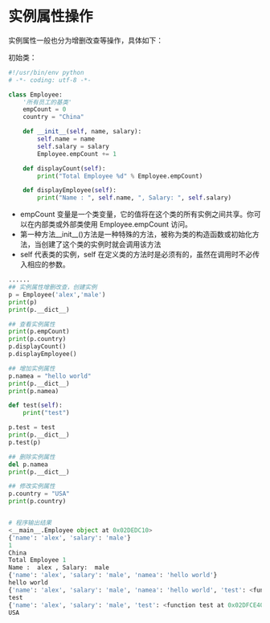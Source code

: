 # 实例属性操作

实例属性一般也分为增删改查等操作，具体如下：

初始类：

```python
#!/usr/bin/env python
# -*- coding: utf-8 -*-

class Employee:
    '所有员工的基类'
    empCount = 0
    country = "China"

    def __init__(self, name, salary):
        self.name = name
        self.salary = salary
        Employee.empCount += 1

    def displayCount(self):
        print("Total Employee %d" % Employee.empCount)

    def displayEmployee(self):
        print("Name : ", self.name, ", Salary: ", self.salary)
```

- empCount 变量是一个类变量，它的值将在这个类的所有实例之间共享。你可以在内部类或外部类使用 Employee.empCount 访问。
- 第一种方法__init__()方法是一种特殊的方法，被称为类的构造函数或初始化方法，当创建了这个类的实例时就会调用该方法
- self 代表类的实例，self 在定义类的方法时是必须有的，虽然在调用时不必传入相应的参数。

```python
......
## 实例属性增删改查，创建实例
p = Employee('alex','male')
print(p)
print(p.__dict__)

## 查看实例属性
print(p.empCount)
print(p.country)
p.displayCount()
p.displayEmployee()

## 增加实例属性
p.namea = "hello world"
print(p.__dict__)
print(p.namea)

def test(self):
    print("test")

p.test = test
print(p.__dict__)
p.test(p)

## 删除实例属性
del p.namea
print(p.__dict__)

## 修改实例属性
p.country = "USA"
print(p.country)


# 程序输出结果
<__main__.Employee object at 0x02DEDC10>
{'name': 'alex', 'salary': 'male'}
1
China
Total Employee 1
Name :  alex , Salary:  male
{'name': 'alex', 'salary': 'male', 'namea': 'hello world'}
hello world
{'name': 'alex', 'salary': 'male', 'namea': 'hello world', 'test': <function test at 0x02DFCE40>}
test
{'name': 'alex', 'salary': 'male', 'test': <function test at 0x02DFCE40>}
USA
```

